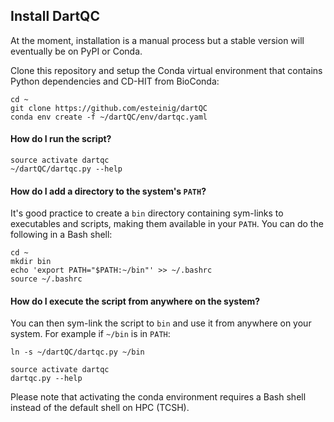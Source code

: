 ## Install DartQC

At the moment, installation is a manual process but a stable version will eventually be on PyPI or Conda. 

Clone this repository and setup the Conda virtual environment that contains Python dependencies and CD-HIT from BioConda:

```
cd ~
git clone https://github.com/esteinig/dartQC
conda env create -f ~/dartQC/env/dartqc.yaml
```

#### How do I run the script?

```
source activate dartqc
~/dartQC/dartqc.py --help
```


#### How do I add a directory to the system's `PATH`?

It's good practice to create a `bin` directory containing sym-links to executables and scripts, making them available in your `PATH`. You can do the following in a Bash shell:

```
cd ~
mkdir bin
echo 'export PATH="$PATH:~/bin"' >> ~/.bashrc
source ~/.bashrc
```

#### How do I execute the script from anywhere on the system?

You can then sym-link the script to `bin` and use it from anywhere on your system. For example if `~/bin` is in `PATH`:

```
ln -s ~/dartQC/dartqc.py ~/bin

source activate dartqc
dartqc.py --help
```

Please note that activating the conda environment requires a Bash shell instead of the default shell on HPC (TCSH).
